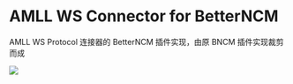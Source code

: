 # AMLL WS Connector for BetterNCM

AMLL WS Protocol 连接器的 BetterNCM 插件实现，由原 BNCM 插件实现裁剪而成

![](https://github.com/user-attachments/assets/12fe5bcf-b00c-4562-a1ac-bb7541a49333)
